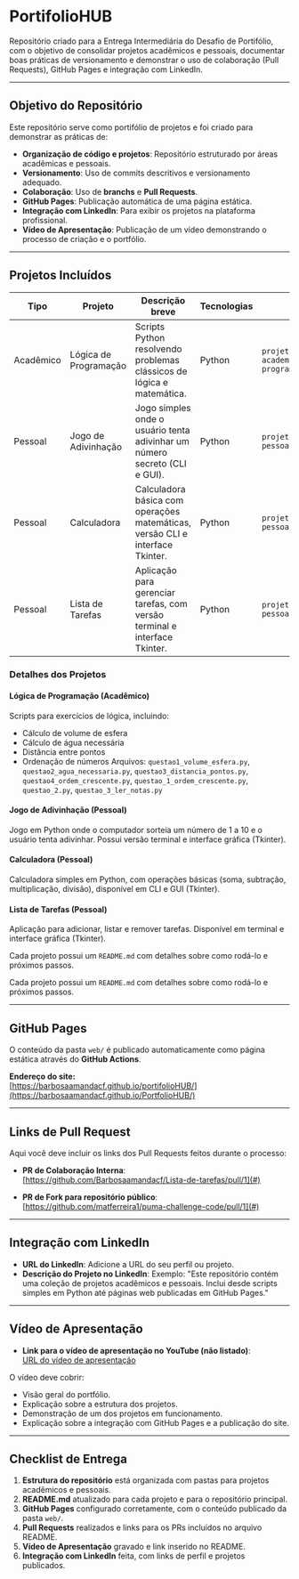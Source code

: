 #  PortifolioHUB

Repositório criado para a Entrega Intermediária do Desafio de Portifólio, com o objetivo de consolidar projetos acadêmicos e pessoais, documentar boas práticas de versionamento e demonstrar o uso de colaboração (Pull Requests), GitHub Pages e integração com LinkedIn.

---

##  Objetivo do Repositório

Este repositório serve como portifólio de projetos e foi criado para demonstrar as práticas de:
- **Organização de código e projetos**: Repositório estruturado por áreas acadêmicas e pessoais.
- **Versionamento**: Uso de commits descritivos e versionamento adequado.
- **Colaboração**: Uso de **branchs** e **Pull Requests**.
- **GitHub Pages**: Publicação automática de uma página estática.
- **Integração com LinkedIn**: Para exibir os projetos na plataforma profissional.
- **Vídeo de Apresentação**: Publicação de um vídeo demonstrando o processo de criação e o portfólio.

---


##  Projetos Incluídos


| Tipo       | Projeto                | Descrição breve                                                                 | Tecnologias | Caminho |
|------------|------------------------|----------------------------------------------------------------------------------|-------------|---------|
| Acadêmico  | Lógica de Programação  | Scripts Python resolvendo problemas clássicos de lógica e matemática.            | Python      | `projetos-academicos/logica-de-programacao/` |
| Pessoal    | Jogo de Adivinhação    | Jogo simples onde o usuário tenta adivinhar um número secreto (CLI e GUI).       | Python      | `projetos-pessoais/adivinhacao/` |
| Pessoal    | Calculadora            | Calculadora básica com operações matemáticas, versão CLI e interface Tkinter.    | Python      | `projetos-pessoais/calculadora/` |
| Pessoal    | Lista de Tarefas       | Aplicação para gerenciar tarefas, com versão terminal e interface Tkinter.       | Python      | `projetos-pessoais/lista/` |

### Detalhes dos Projetos

#### Lógica de Programação (Acadêmico)
Scripts para exercícios de lógica, incluindo:
- Cálculo de volume de esfera
- Cálculo de água necessária
- Distância entre pontos
- Ordenação de números
Arquivos: `questao1_volume_esfera.py`, `questao2_agua_necessaria.py`, `questao3_distancia_pontos.py`, `questao4_ordem_crescente.py`, `questao_1_ordem_crescente.py`, `questao_2.py`, `questao_3_ler_notas.py`

#### Jogo de Adivinhação (Pessoal)
Jogo em Python onde o computador sorteia um número de 1 a 10 e o usuário tenta adivinhar. Possui versão terminal e interface gráfica (Tkinter).

#### Calculadora (Pessoal)
Calculadora simples em Python, com operações básicas (soma, subtração, multiplicação, divisão), disponível em CLI e GUI (Tkinter).

#### Lista de Tarefas (Pessoal)
Aplicação para adicionar, listar e remover tarefas. Disponível em terminal e interface gráfica (Tkinter).

Cada projeto possui um `README.md` com detalhes sobre como rodá-lo e próximos passos.

Cada projeto possui um `README.md` com detalhes sobre como rodá-lo e próximos passos.

---

##  GitHub Pages

O conteúdo da pasta `web/` é publicado automaticamente como página estática através do **GitHub Actions**.

 **Endereço do site:**  
 [https://barbosaamandacf.github.io/portifolioHUB/](https://barbosaamandacf.github.io/PortfolioHUB/)

---

##  Links de Pull Request

Aqui você deve incluir os links dos Pull Requests feitos durante o processo:

- **PR de Colaboração Interna**:  
   [https://github.com/Barbosaamandacf/Lista-de-tarefas/pull/1](#)
  
- **PR de Fork para repositório público**:  
   [https://github.com/matferreira1/puma-challenge-code/pull/1](#)

---

##  Integração com LinkedIn

- **URL do LinkedIn**: Adicione a URL do seu perfil ou projeto.
- **Descrição do Projeto no LinkedIn**: Exemplo: "Este repositório contém uma coleção de projetos acadêmicos e pessoais. Inclui desde scripts simples em Python até páginas web publicadas em GitHub Pages."

---

##  Vídeo de Apresentação

- **Link para o vídeo de apresentação no YouTube (não listado)**:  
   [URL do vídeo de apresentação](#)

O vídeo deve cobrir:
- Visão geral do portfólio.
- Explicação sobre a estrutura dos projetos.
- Demonstração de um dos projetos em funcionamento.
- Explicação sobre a integração com GitHub Pages e a publicação do site.

---

##  Checklist de Entrega

1. **Estrutura do repositório** está organizada com pastas para projetos acadêmicos e pessoais.
2. **README.md** atualizado para cada projeto e para o repositório principal.
3. **GitHub Pages** configurado corretamente, com o conteúdo publicado da pasta `web/`.
4. **Pull Requests** realizados e links para os PRs incluídos no arquivo README.
5. **Vídeo de Apresentação** gravado e link inserido no README.
6. **Integração com LinkedIn** feita, com links de perfil e projetos publicados.



